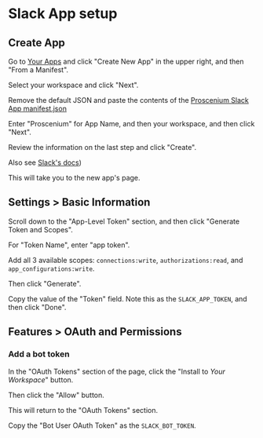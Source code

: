 # Slack App setup

## Create App

Go to [Your Apps](https://api.slack.com/apps) and click "Create New App"
in the upper right, and then "From a Manifest".

Select your workspace and click "Next".

Remove the default JSON and paste the contents of 
the [Proscenium Slack App manifest.json](./slack-manifest.json)

Enter "Proscenium" for App Name, and then your workspace,
and then click "Next".

Review the information on the last step and click "Create".

Also see [Slack's docs](https://docs.slack.dev/))

This will take you to the new app's page.

## Settings > Basic Information

Scroll down to the "App-Level Token" section, and then click
"Generate Token and Scopes".

For "Token Name", enter "app token".

Add all 3 available scopes: `connections:write`, `authorizations:read`,
and `app_configurations:write`.

Then click "Generate".

Copy the value of the "Token" field.
Note this as the `SLACK_APP_TOKEN`, and then click "Done".

## Features > OAuth and Permissions

### Add a bot token

In the "OAuth Tokens" section of the page,
click the "Install to *Your Workspace*" button.

Then click the "Allow" button.

This will return to the "OAuth Tokens" section.

Copy the "Bot User OAuth Token" as the `SLACK_BOT_TOKEN`.
